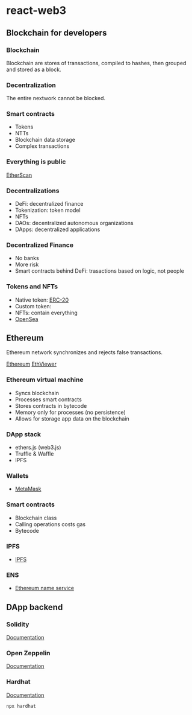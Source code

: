 # react-web3


## Blockchain for developers

### Blockchain

Blockchain are stores of transactions, compiled to hashes, then grouped and stored as a block.

### Decentralization

The entire nextwork cannot be blocked.

### Smart contracts

- Tokens
- NTTs
- Blockchain data storage
- Complex transactions

### Everything is public

[EtherScan](https://etherscan.io)

### Decentralizations
- DeFi: decentralized finance
- Tokenization: token model
- NFTs
- DAOs: decentralized autonomous organizations
- DApps: decentralized applications
  

### Decentralized Finance

- No banks
- More risk
- Smart contracts behind DeFi: trasactions based on logic, not people


### Tokens and NFTs 

- Native token: [ERC-20](https://ethereum.org/it/developers/docs/standards/tokens/erc-20/)
- Custom token: []()
- NFTs: contain everything
- [OpenSea](https://opensea.io/)

## Ethereum

Ethereum network synchronizes and rejects false transactions.

[Ethereum](https://etherscan.io/)
[EthViewer](https://www.livecoinwatch.com/price/Ethereum-ETH)

### Ethereum virtual machine

- Syncs blockchain
- Processes smart contracts
- Stores contracts in bytecode
- Memory only for processes (no persistence) 
- Allows for storage app data on the blockchain
  

### DApp stack

- ethers.js (web3.js)
- Truffle & Waffle
- IPFS

### Wallets

- [MetaMask](https://metamask.io/)

### Smart contracts

- Blockchain class
- Calling operations costs gas
- Bytecode
  
### IPFS

- [IPFS](https://ipfs.io)

### ENS

- [Ethereum name service](https://opensea.io/collection/ens)

## DApp backend

### Solidity

[Documentation](https://docs.soliditylang.org/en/latest/)

### Open Zeppelin

[Documentation](https://www.openzeppelin.com/)

### Hardhat

[Documentation](https://hardhat.org/)

```sh 
npx hardhat
```


